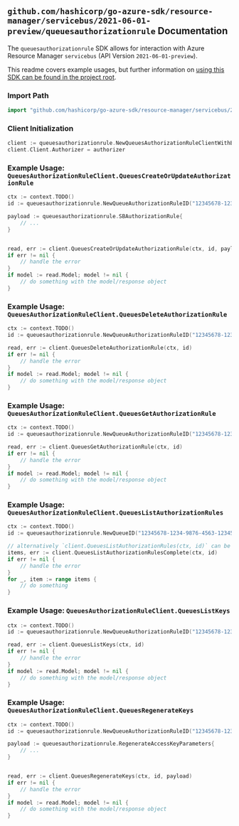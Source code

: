 
## `github.com/hashicorp/go-azure-sdk/resource-manager/servicebus/2021-06-01-preview/queuesauthorizationrule` Documentation

The `queuesauthorizationrule` SDK allows for interaction with Azure Resource Manager `servicebus` (API Version `2021-06-01-preview`).

This readme covers example usages, but further information on [using this SDK can be found in the project root](https://github.com/hashicorp/go-azure-sdk/tree/main/docs).

### Import Path

```go
import "github.com/hashicorp/go-azure-sdk/resource-manager/servicebus/2021-06-01-preview/queuesauthorizationrule"
```


### Client Initialization

```go
client := queuesauthorizationrule.NewQueuesAuthorizationRuleClientWithBaseURI("https://management.azure.com")
client.Client.Authorizer = authorizer
```


### Example Usage: `QueuesAuthorizationRuleClient.QueuesCreateOrUpdateAuthorizationRule`

```go
ctx := context.TODO()
id := queuesauthorizationrule.NewQueueAuthorizationRuleID("12345678-1234-9876-4563-123456789012", "example-resource-group", "namespaceName", "queueName", "authorizationRuleName")

payload := queuesauthorizationrule.SBAuthorizationRule{
	// ...
}


read, err := client.QueuesCreateOrUpdateAuthorizationRule(ctx, id, payload)
if err != nil {
	// handle the error
}
if model := read.Model; model != nil {
	// do something with the model/response object
}
```


### Example Usage: `QueuesAuthorizationRuleClient.QueuesDeleteAuthorizationRule`

```go
ctx := context.TODO()
id := queuesauthorizationrule.NewQueueAuthorizationRuleID("12345678-1234-9876-4563-123456789012", "example-resource-group", "namespaceName", "queueName", "authorizationRuleName")

read, err := client.QueuesDeleteAuthorizationRule(ctx, id)
if err != nil {
	// handle the error
}
if model := read.Model; model != nil {
	// do something with the model/response object
}
```


### Example Usage: `QueuesAuthorizationRuleClient.QueuesGetAuthorizationRule`

```go
ctx := context.TODO()
id := queuesauthorizationrule.NewQueueAuthorizationRuleID("12345678-1234-9876-4563-123456789012", "example-resource-group", "namespaceName", "queueName", "authorizationRuleName")

read, err := client.QueuesGetAuthorizationRule(ctx, id)
if err != nil {
	// handle the error
}
if model := read.Model; model != nil {
	// do something with the model/response object
}
```


### Example Usage: `QueuesAuthorizationRuleClient.QueuesListAuthorizationRules`

```go
ctx := context.TODO()
id := queuesauthorizationrule.NewQueueID("12345678-1234-9876-4563-123456789012", "example-resource-group", "namespaceName", "queueName")

// alternatively `client.QueuesListAuthorizationRules(ctx, id)` can be used to do batched pagination
items, err := client.QueuesListAuthorizationRulesComplete(ctx, id)
if err != nil {
	// handle the error
}
for _, item := range items {
	// do something
}
```


### Example Usage: `QueuesAuthorizationRuleClient.QueuesListKeys`

```go
ctx := context.TODO()
id := queuesauthorizationrule.NewQueueAuthorizationRuleID("12345678-1234-9876-4563-123456789012", "example-resource-group", "namespaceName", "queueName", "authorizationRuleName")

read, err := client.QueuesListKeys(ctx, id)
if err != nil {
	// handle the error
}
if model := read.Model; model != nil {
	// do something with the model/response object
}
```


### Example Usage: `QueuesAuthorizationRuleClient.QueuesRegenerateKeys`

```go
ctx := context.TODO()
id := queuesauthorizationrule.NewQueueAuthorizationRuleID("12345678-1234-9876-4563-123456789012", "example-resource-group", "namespaceName", "queueName", "authorizationRuleName")

payload := queuesauthorizationrule.RegenerateAccessKeyParameters{
	// ...
}


read, err := client.QueuesRegenerateKeys(ctx, id, payload)
if err != nil {
	// handle the error
}
if model := read.Model; model != nil {
	// do something with the model/response object
}
```
